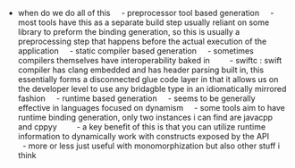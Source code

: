 - when do we do all of this
    - preprocessor tool based generation
    - most tools have this as a separate build step usually reliant on some library to preform the binding generation, so this is usually a preprocessing step that happens before the actual execution of the application
    - static compiler based generation
    - sometimes compilers themselves have interoperability baked in
        - swiftc : swift compiler has clang embedded and has header parsing built in, this essentially forms a disconnected glue code layer in that it allows us on the developer level to use any bridagble type in an idiomatically mirrored fashion
    - runtime based generation
    - seems to be generally effective in languages focused on dynamism
    - some tools aim to have runtime binding generation, only two instances i can find are javacpp and cppyy
        - a key benefit of this is that you can utilize runtime information to dynamically work with constructs exposed by the API
        - more or less just useful with monomorphization but also other stuff i think